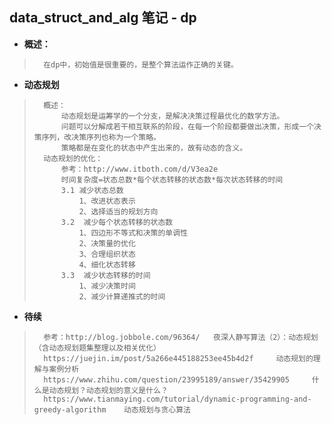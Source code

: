 ## data_struct_and_alg 笔记 - dp
- **概述：**
>       在dp中，初始值是很重要的，是整个算法运作正确的关键。
>
>
>
>
>
>
>

- **动态规划**
>       概述：
>           动态规划是运筹学的一个分支，是解决决策过程最优化的数学方法。
>           问题可以分解成若干相互联系的阶段，在每一个阶段都要做出决策，形成一个决策序列，改决策序列也称为一个策略。
>           策略都是在变化的状态中产生出来的，故有动态的含义。
>       动态规划的优化：
>           参考：http://www.itboth.com/d/V3ea2e
>           时间复杂度=状态总数*每个状态转移的状态数*每次状态转移的时间
>           3.1 减少状态总数
>               1、改进状态表示
>               2、选择适当的规划方向
>           3.2  减少每个状态转移的状态数
>               1、四边形不等式和决策的单调性
>               2、决策量的优化
>               3、合理组织状态
>               4、细化状态转移
>           3.3  减少状态转移的时间
>               1、减少决策时间
>               2、减少计算递推式的时间
>
>
>
>
>
>

- **待续**
>       参考：http://blog.jobbole.com/96364/   夜深人静写算法（2）：动态规划（含动态规划题集整理以及相关优化）
>       https://juejin.im/post/5a266e445188253ee45b4d2f     动态规划的理解与案例分析
>       https://www.zhihu.com/question/23995189/answer/35429905     什么是动态规划？动态规划的意义是什么？
>       https://www.tianmaying.com/tutorial/dynamic-programming-and-greedy-algorithm    动态规划与贪心算法
>
>
>
>
>
>
>
>
>
>
>
>
>
>
>
>
>
>
>
